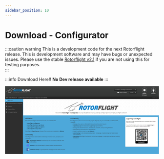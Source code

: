 ```yaml
---
sidebar_position: 10
---
```


# Download - Configurator

:::caution warning
This is a development code for the next Rotorflight release. This is development software and may have bugs or unexpected issues. Please use the stable [Rotorflight v2.1](https://github.com/rotorflight/rotorflight-configurator/releases/tag/release%2F2.1.0) if you are not using this for testing purposes.  
:::

:::info Download Here!!
**No Dev release available**
:::

![Configurator](./img/configurator.png)



